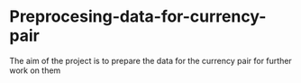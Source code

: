 # Preprocesing-data-for-currency-pair
The aim of the project is to prepare the data for the currency pair for further work on them
